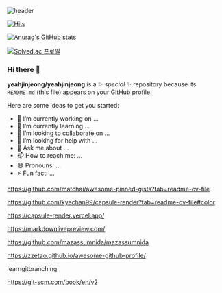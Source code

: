 ![header](https://capsule-render.vercel.app/api?type=wave&height=300&color=gradient&text=I'm%20Yejin)

[![Hits](https://hits.seeyoufarm.com/api/count/incr/badge.svg?url=https%3A%2F%2Fgithub.com%2Fyeahjinjeong&count_bg=%23FF4C72&title_bg=%2343C042&icon=furrynetwork.svg&icon_color=%23000000&title=hits&edge_flat=false)](https://hits.seeyoufarm.com)

[![Anurag's GitHub stats](https://github-readme-stats.vercel.app/api?username=yeahjinjeong&title_color=ff0000)](https://github.com/yeahjinjeong/github-readme-stats)

[![Solved.ac
프로필](http://mazassumnida.wtf/api/v2/generate_badge?boj=yeahjin311)](https://solved.ac/yeahjin311)

### Hi there 👋

**yeahjinjeong/yeahjinjeong** is a ✨ _special_ ✨ repository because its `README.md` (this file) appears on your GitHub profile.

Here are some ideas to get you started:

- 🔭 I’m currently working on ...
- 🌱 I’m currently learning ...
- 👯 I’m looking to collaborate on ...
- 🤔 I’m looking for help with ...
- 💬 Ask me about ...
- 📫 How to reach me: ...
- 😄 Pronouns: ...
- ⚡ Fun fact: ...

https://github.com/matchai/awesome-pinned-gists?tab=readme-ov-file

https://github.com/kyechan99/capsule-render?tab=readme-ov-file#color

https://capsule-render.vercel.app/

https://markdownlivepreview.com/

https://github.com/mazassumnida/mazassumnida

https://zzetao.github.io/awesome-github-profile/

learngitbranching

https://git-scm.com/book/en/v2
